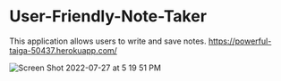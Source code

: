 # User-Friendly-Note-Taker
This application allows users to write and save notes. 
https://powerful-taiga-50437.herokuapp.com/

![Screen Shot 2022-07-27 at 5 19 51 PM](https://user-images.githubusercontent.com/107001559/181382382-bf30503a-46cf-44d1-99d8-f1059b805e85.png)
